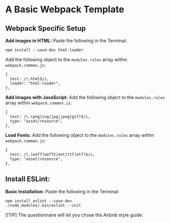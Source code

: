# A Basic Webpack Template


## Webpack Specific Setup
**Add images in HTML:**
Paste the following in the Terminal:
```
npm install --save-dev html-loader
```

Add the following object to the `modules.rules` array within `webpack.common.js`:
```
{
  test: /\.html$/i,
  loader: "html-loader",
},
```

**Add images with JavaScript:**
Add the following object to the `modules.rules` array within `webpack.common.js`:
```
{
  test: /\.(png|svg|jpg|jpeg|gif)$/i,
  type: "asset/resource",
},
```

**Load Fonts:**
Add the following object to the `modules.rules` array within `webpack.common.js`:
```
{
  test: /\.(woff|woff2|eot|ttf|otf)$/i,
  type: "asset/resource",
},
```

## Install ESLint:
**Basic Installation:**
Paste the following in the Terminal:
```
npm install eslint --save-dev
./node_modules/.bin/eslint --init
```
[!TIP]
The questionnaire will let you chose the Airbnb style guide.